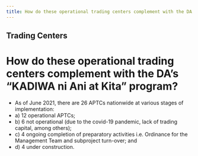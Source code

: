 ```yaml
---
title: How do these operational trading centers complement with the DA’s “KADIWA ni Ani at Kita” program
---
```


## Trading Centers

# How do these operational trading centers complement with the DA’s “KADIWA ni Ani at Kita” program?


 - As of June 2021, there are 26 APTCs nationwide at various stages of implementation: 
 - a) 12 operational APTCs; 
 - b) 6 not operational (due to the covid-19 pandemic, lack of trading capital, among others); 
 - c) 4 ongoing completion of preparatory activities i.e. Ordinance for the Management Team and subproject turn-over; and 
 - d) 4 under construction.
